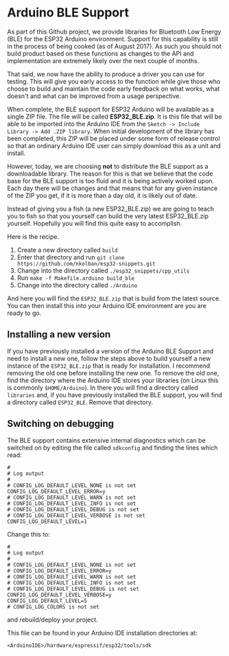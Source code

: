 # Arduino BLE Support
As part of this Github project, we provide libraries for Bluetooth Low Energy (BLE) for the ESP32 Arduino environment.  Support for this capability is still in the process of being cooked (as of August 2017).  As such you should not build product based on these functions as changes to the API and implementation are extremely likely over the next couple of months.

That said, we now have the ability to produce a driver you can use for testing.  This will give you early access to the function while give those who choose to build and maintain the code early feedback on what works, what doesn't and what can be improved from a usage perspective.

When complete, the BLE support for ESP32 Arduino will be available as a single ZIP file.  The file will be called **ESP32_BLE.zip**.  It is this file that will be able to be imported into the Arduino IDE from the `Sketch -> Include Library -> Add .ZIP library`.  When initial development of the library has been completed, this ZIP will be placed under some form of release control so that an ordinary Arduino IDE user can simply download this as a unit and install.

However, today, we are choosing **not** to distribute the BLE support as a downloadable library.   The reason for this is that we believe that the code base for the BLE support is too fluid and it is being actively worked upon.  Each day there will be changes and that means that for any given instance of the ZIP you get, if it is more than a day old, it is likely out of date.

Instead of giving you a fish (a new ESP32_BLE.zip) we are going to teach you to fish so that you yourself can build the very latest ESP32_BLE.zip yourself.  Hopefully you will find this quite easy to accomplish.

Here is the recipe.

1. Create a new directory called `build`
2. Enter that directory and run `git clone https://github.com/nkolban/esp32-snippets.git`
3. Change into the directory called  `./esp32_snippets/cpp_utils`
4. Run `make -f Makefile.arduino build_ble`
5. Change into the directory called `./Arduino`

And here you will find the `ESP32_BLE.zip` that is build from the latest source.  You can then install this into your Arduino IDE environment are you are ready to go.


## Installing a new version
If you have previously installed a version of the Arduino BLE Support and need to install a new one, follow the steps above to build yourself a new instance of the `ESP32_BLE.zip` that is ready for installation.  I recommend removing the old one before installing the new one.  To remove the old one, find the directory where the Arduino IDE stores your libraries (on Linux this is commonly `$HOME/Arduino`).  In there you will find a directory called `libraries` and, if you have previously installed the BLE support, you will find a directory called `ESP32_BLE`.  Remove that directory.

## Switching on debugging
The BLE support contains extensive internal diagnostics which can be switched on by editing the file called `sdkconfig` and finding the lines which read:

```
#
# Log output
#
# CONFIG_LOG_DEFAULT_LEVEL_NONE is not set
CONFIG_LOG_DEFAULT_LEVEL_ERROR=y
# CONFIG_LOG_DEFAULT_LEVEL_WARN is not set
# CONFIG_LOG_DEFAULT_LEVEL_INFO is not set
# CONFIG_LOG_DEFAULT_LEVEL_DEBUG is not set
# CONFIG_LOG_DEFAULT_LEVEL_VERBOSE is not set
CONFIG_LOG_DEFAULT_LEVEL=1
```

Change this to:

```
#
# Log output
#
# CONFIG_LOG_DEFAULT_LEVEL_NONE is not set
# CONFIG_LOG_DEFAULT_LEVEL_ERROR=y
# CONFIG_LOG_DEFAULT_LEVEL_WARN is not set
# CONFIG_LOG_DEFAULT_LEVEL_INFO is not set
# CONFIG_LOG_DEFAULT_LEVEL_DEBUG is not set
CONFIG_LOG_DEFAULT_LEVEL_VERBOSE=y
CONFIG_LOG_DEFAULT_LEVEL=5
# CONFIG_LOG_COLORS is not set
```

and rebuild/deploy your project.

This file can be found in your Arduino IDE installation directories at:

```
<ArduinoIDE>/hardware/espressif/esp32/tools/sdk
```